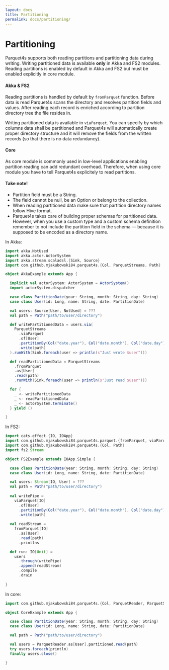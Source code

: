 ```yaml
---
layout: docs
title: Partitioning
permalink: docs/partitioning/
---
```


# Partitioning

Parquet4s supports both reading partitions and partitioning data during writing. Writing partitioned data is available **only** in Akka and FS2 modules. Reading partitions is enabled by default in Akka and FS2 but must be enabled explicitly in core module.

#### Akka & FS2

Reading partitions is handled by default by `fromParquet` function. Before data is read Parquet4s scans the directory and resolves partition fields and values. After reading each record is enriched according to partition directory tree the file resides in.

Writing partitioned data is available in `viaParquet`. You can specify by which columns data shall be partitioned and Parquet4s will automatically create proper directory structure and it will remove the fields from the written records (so that there is no data redundancy).

#### Core

As core module is commonly used in low-level applications enabling partition reading can add redundant overhead. Therefore, when using core module you have to tell Parquet4s explicitely to read partitions.

#### **Take note!** 

 - Partition field must be a String. 
 - The field cannot be null, be an Option or belong to the collection.
 - When reading partitioned data make sure that partition directory names follow Hive format.
 - Parquet4s takes care of building proper schemas for partitioned data. However, when you use a custom type and a custom schema definition remember to not include the partition field in the schema — because it is supposed to be encoded as a directory name.

In Akka:
```scala mdoc:compile-only
import akka.NotUsed
import akka.actor.ActorSystem
import akka.stream.scaladsl.{Sink, Source}
import com.github.mjakubowski84.parquet4s.{Col, ParquetStreams, Path}

object AkkaExample extends App {

  implicit val actorSystem: ActorSystem = ActorSystem()
  import actorSystem.dispatcher

  case class PartitionDate(year: String, month: String, day: String)
  case class User(id: Long, name: String, date: PartitionDate)

  val users: Source[User, NotUsed] = ???
  val path = Path("path/to/user/directory")

  def writePartitionedData = users.via(
    ParquetStreams
      .viaParquet
      .of[User]
      .partitionBy(Col("date.year"), Col("date.month"), Col("date.day"))
      .write(path)
  ).runWith(Sink.foreach(user => println(s"Just wrote $user")))

  def readPartitionedData = ParquetStreams
    .fromParquet
    .as[User]
    .read(path)
    .runWith(Sink.foreach(user => println(s"Just read $user")))

  for {
    _ <- writePartitionedData
    _ <- readPartitionedData
    _ <- actorSystem.terminate()
  } yield ()

}
```

In FS2:

```scala mdoc:compile-only
import cats.effect.{IO, IOApp}
import com.github.mjakubowski84.parquet4s.parquet.{fromParquet, viaParquet}
import com.github.mjakubowski84.parquet4s.{Col, Path}
import fs2.Stream

object FS2Example extends IOApp.Simple {

  case class PartitionDate(year: String, month: String, day: String)
  case class User(id: Long, name: String, date: PartitionDate)

  val users: Stream[IO, User] = ???
  val path = Path("path/to/user/directory")
  
  val writePipe =
    viaParquet[IO]
      .of[User]
      .partitionBy(Col("date.year"), Col("date.month"), Col("date.day"))
      .write(path)
  
  val readStream =
    fromParquet[IO]
      .as[User]
      .read(path)
      .printlns

  def run: IO[Unit] =  
    users
      .through(writePipe)
      .append(readStream)
      .compile
      .drain
  
}
```

In core:

```scala mdoc:compile-only
import com.github.mjakubowski84.parquet4s.{Col, ParquetReader, ParquetStreams, Path}

object CoreExample extends App {

  case class PartitionDate(year: String, month: String, day: String)
  case class User(id: Long, name: String, date: PartitionDate)

  val path = Path("path/to/user/directory")

  val users = ParquetReader.as[User].partitioned.read(path)
  try users.foreach(println)
  finally users.close()

}
```
